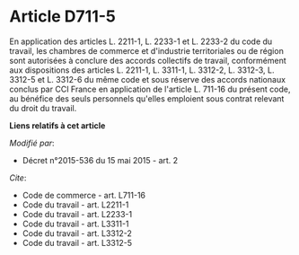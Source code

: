 # Article D711-5

En application des articles L. 2211-1, L. 2233-1 et L. 2233-2 du code du travail, les chambres de commerce et d'industrie
territoriales ou de région sont autorisées à conclure des accords collectifs de travail, conformément aux dispositions des
articles L. 2211-1, L. 3311-1, L. 3312-2, L. 3312-3, L. 3312-5 et L. 3312-6 du même code et sous réserve des accords
nationaux conclus par CCI France en application de l'article L. 711-16 du présent code, au bénéfice des seuls personnels
qu'elles emploient sous contrat relevant du droit du travail.

**Liens relatifs à cet article**

_Modifié par_:

  - Décret n°2015-536 du 15 mai 2015 - art. 2

_Cite_:

  - Code de commerce - art. L711-16
  - Code du travail - art. L2211-1
  - Code du travail - art. L2233-1
  - Code du travail - art. L3311-1
  - Code du travail - art. L3312-2
  - Code du travail - art. L3312-5
